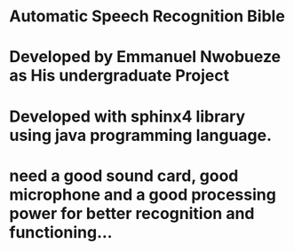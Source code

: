 # Automatic Speech Recognition Bible
# Developed by Emmanuel Nwobueze as His undergraduate Project
# Developed with sphinx4 library using java programming language.
# need a good sound card, good microphone and a good processing power for better recognition and functioning...
